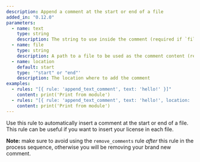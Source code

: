 ```yaml
---
description: Append a comment at the start or end of a file
added_in: "0.12.0"
parameters:
  - name: text
    type: string
    description: The string to use inside the comment (required if `file` is not defined)
  - name: file
    type: string
    description: A path to a file to be used as the comment content (required if `text` is not defined)
  - name: location
    default: start
    type: '"start" or "end"'
    description: The location where to add the comment
examples:
  - rules: "[{ rule: 'append_text_comment', text: 'hello!' }]"
    content: print('Print from module')
  - rules: "[{ rule: 'append_text_comment', text: 'hello!', location: 'end' }]"
    content: print('Print from module')
---
```


Use this rule to automatically insert a comment at the start or end of a file. This rule can be useful if you want to insert your license in each file.

**Note:** make sure to avoid using the `remove_comments` rule _after_ this rule in the process sequence, otherwise you will be removing your brand new comment.
